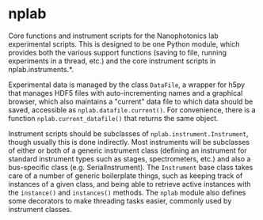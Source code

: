 nplab
=====
Core functions and instrument scripts for the Nanophotonics lab experimental scripts.  This is designed to be one Python module, which provides both the various support functions (saving to file, running experiments in a thread, etc.) and the core instrument scripts in nplab.instruments.*.

Experimental data is managed by the class `DataFile`, a wrapper for h5py that manages HDF5 files with auto-incrementing names and a graphical browser, which also maintains a "current" data file to which data should be saved, accessible as `nplab.datafile.current()`.  For convenience, there is a function `nplab.current_datafile()` that returns the same object.

Instrument scripts should be subclasses of `nplab.instrument.Instrument`, though usually this is done indirectly.  Most instruments will be subclasses of either or both of a generic instrument class (defining an instrument for standard instrument types such as stages, spectrometers, etc.) and also a bus-specific class (e.g. SerialInstrument).  The `Instrument` base class takes care of a number of generic boilerplate things, such as keeping track of instances of a given class, and being able to retrieve active instances with the `instance()` and `instances()` methods.  The `nplab` module also defines some decorators to make threading tasks easier, commonly used by instrument classes.


